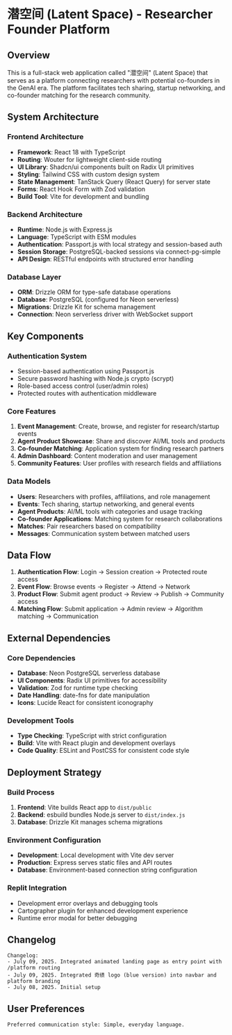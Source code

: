 # 潜空间 (Latent Space) - Researcher Founder Platform

## Overview

This is a full-stack web application called "潜空间" (Latent Space) that serves as a platform connecting researchers with potential co-founders in the GenAI era. The platform facilitates tech sharing, startup networking, and co-founder matching for the research community.

## System Architecture

### Frontend Architecture
- **Framework**: React 18 with TypeScript
- **Routing**: Wouter for lightweight client-side routing
- **UI Library**: Shadcn/ui components built on Radix UI primitives
- **Styling**: Tailwind CSS with custom design system
- **State Management**: TanStack Query (React Query) for server state
- **Forms**: React Hook Form with Zod validation
- **Build Tool**: Vite for development and bundling

### Backend Architecture
- **Runtime**: Node.js with Express.js
- **Language**: TypeScript with ESM modules
- **Authentication**: Passport.js with local strategy and session-based auth
- **Session Storage**: PostgreSQL-backed sessions via connect-pg-simple
- **API Design**: RESTful endpoints with structured error handling

### Database Layer
- **ORM**: Drizzle ORM for type-safe database operations
- **Database**: PostgreSQL (configured for Neon serverless)
- **Migrations**: Drizzle Kit for schema management
- **Connection**: Neon serverless driver with WebSocket support

## Key Components

### Authentication System
- Session-based authentication using Passport.js
- Secure password hashing with Node.js crypto (scrypt)
- Role-based access control (user/admin roles)
- Protected routes with authentication middleware

### Core Features
1. **Event Management**: Create, browse, and register for research/startup events
2. **Agent Product Showcase**: Share and discover AI/ML tools and products
3. **Co-founder Matching**: Application system for finding research partners
4. **Admin Dashboard**: Content moderation and user management
5. **Community Features**: User profiles with research fields and affiliations

### Data Models
- **Users**: Researchers with profiles, affiliations, and role management
- **Events**: Tech sharing, startup networking, and general events
- **Agent Products**: AI/ML tools with categories and usage tracking
- **Co-founder Applications**: Matching system for research collaborations
- **Matches**: Pair researchers based on compatibility
- **Messages**: Communication system between matched users

## Data Flow

1. **Authentication Flow**: Login → Session creation → Protected route access
2. **Event Flow**: Browse events → Register → Attend → Network
3. **Product Flow**: Submit agent product → Review → Publish → Community access
4. **Matching Flow**: Submit application → Admin review → Algorithm matching → Communication

## External Dependencies

### Core Dependencies
- **Database**: Neon PostgreSQL serverless database
- **UI Components**: Radix UI primitives for accessibility
- **Validation**: Zod for runtime type checking
- **Date Handling**: date-fns for date manipulation
- **Icons**: Lucide React for consistent iconography

### Development Tools
- **Type Checking**: TypeScript with strict configuration
- **Build**: Vite with React plugin and development overlays
- **Code Quality**: ESLint and PostCSS for consistent code style

## Deployment Strategy

### Build Process
1. **Frontend**: Vite builds React app to `dist/public`
2. **Backend**: esbuild bundles Node.js server to `dist/index.js`
3. **Database**: Drizzle Kit manages schema migrations

### Environment Configuration
- **Development**: Local development with Vite dev server
- **Production**: Express serves static files and API routes
- **Database**: Environment-based connection string configuration

### Replit Integration
- Development error overlays and debugging tools
- Cartographer plugin for enhanced development experience
- Runtime error modal for better debugging

## Changelog

```
Changelog:
- July 09, 2025. Integrated animated landing page as entry point with /platform routing
- July 09, 2025. Integrated 奇绩 logo (blue version) into navbar and platform branding
- July 08, 2025. Initial setup
```

## User Preferences

```
Preferred communication style: Simple, everyday language.
```